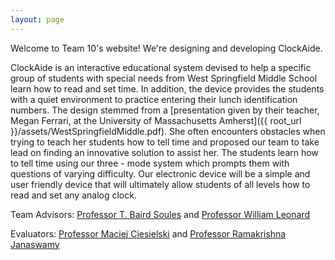 ```yaml
---
layout: page
---
```

Welcome to Team 10's website! We're designing and developing ClockAide.

ClockAide is an interactive educational system devised to help a specific group of students with special needs from West Springfield Middle School learn how to read and set time. In addition, the device provides the students with a quiet environment to practice entering their lunch identification numbers. The design stemmed from a [presentation given by their teacher, Megan Ferrari, at the University of Massachusetts Amherst]({{ root_url }}/assets/WestSpringfieldMiddle.pdf). She often encounters obstacles when trying to teach her students how to tell time and proposed our team to take lead on finding an innovative solution to assist her. The students learn how to tell time using our three - mode system which prompts them with questions of varying difficulty. Our electronic device will be a simple and user friendly device that will ultimately allow students of all levels how to read and set any analog clock.

Team Advisors: [Professor T. Baird Soules](http://ece.umass.edu/faculty/baird-soules) and [Professor William Leonard](http://ece.umass.edu/faculty/william-leonard)

Evaluators: [Professor Maciej Ciesielski](http://ece.umass.edu/faculty/maciej-ciesielski) and [Professor Ramakrishna Janaswamy](http://ece.umass.edu/faculty/ramakrishna-janaswamy)

